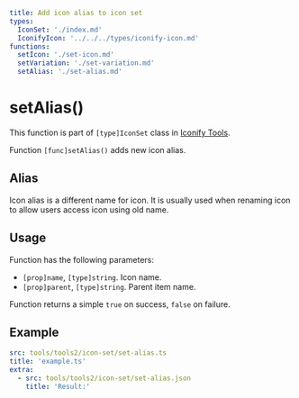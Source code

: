```yaml
title: Add icon alias to icon set
types:
  IconSet: './index.md'
  IconifyIcon: '../../../types/iconify-icon.md'
functions:
  setIcon: './set-icon.md'
  setVariation: './set-variation.md'
  setAlias: './set-alias.md'
```

# setAlias()

This function is part of `[type]IconSet` class in [Iconify Tools](../index.md).

Function `[func]setAlias()` adds new icon alias.

## Alias

Icon alias is a different name for icon. It is usually used when renaming icon to allow users access icon using old name.

## Usage

Function has the following parameters:

- `[prop]name`, `[type]string`. Icon name.
- `[prop]parent`, `[type]string`. Parent item name.

Function returns a simple `true` on success, `false` on failure.

## Example

```yaml
src: tools/tools2/icon-set/set-alias.ts
title: 'example.ts'
extra:
  - src: tools/tools2/icon-set/set-alias.json
    title: 'Result:'
```
